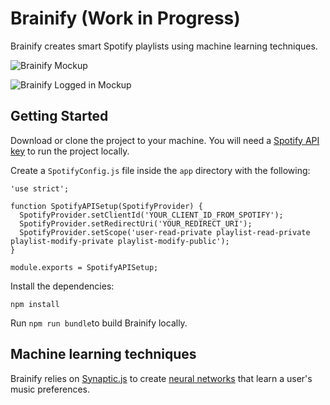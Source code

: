 # Brainify (Work in Progress)

Brainify creates smart Spotify playlists using machine learning techniques.

![Brainify Mockup](https://i.imgur.com/2XcyWcX.jpg)

![Brainify Logged in Mockup](https://i.imgur.com/l5dN5g6.jpg)

## Getting Started

Download or clone the project to your machine. You will need a [Spotify API key](https://developer.spotify.com/my-applications/#!/applications) to run the project locally.

Create a `SpotifyConfig.js` file inside the `app` directory with the following:

```
'use strict';

function SpotifyAPISetup(SpotifyProvider) {
  SpotifyProvider.setClientId('YOUR_CLIENT_ID_FROM_SPOTIFY');
  SpotifyProvider.setRedirectUri('YOUR_REDIRECT_URI');
  SpotifyProvider.setScope('user-read-private playlist-read-private playlist-modify-private playlist-modify-public');
}

module.exports = SpotifyAPISetup;
```

Install the dependencies:

```
npm install
```

Run `npm run bundle`to build Brainify locally.

## Machine learning techniques

Brainify relies on [Synaptic.js](http://synaptic.juancazala.com/#/) to create [neural networks](https://github.com/cazala/synaptic/wiki/Neural-Networks-101) that learn a user's music preferences.
